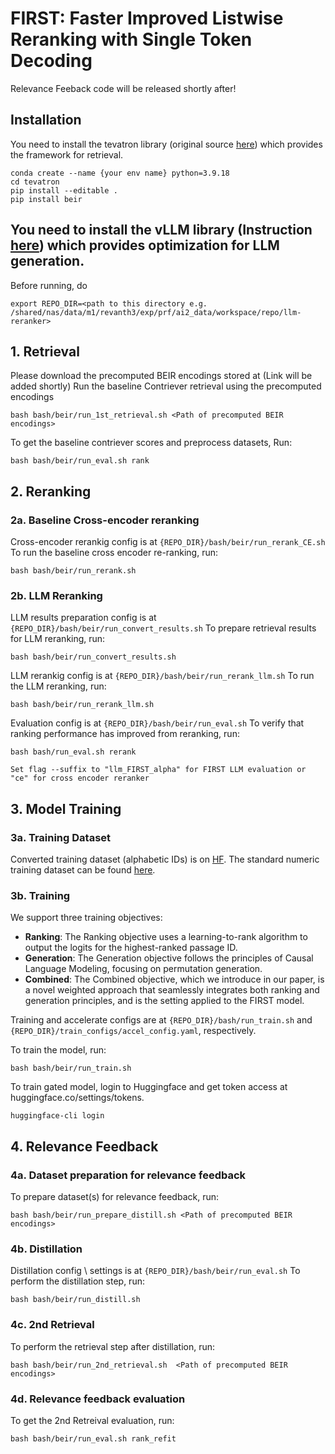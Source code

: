 # FIRST: Faster Improved Listwise Reranking with Single Token Decoding
Relevance Feeback code will be released shortly after!


## Installation
You need to install the tevatron library (original source [here](https://github.com/texttron/tevatron)) which provides the framework for retrieval.

```
conda create --name {your env name} python=3.9.18
cd tevatron
pip install --editable .
pip install beir
```
## You need to install the vLLM library (Instruction [here](https://docs.vllm.ai/en/latest/getting_started/installation.html)) which provides optimization for LLM generation.

Before running, do
```
export REPO_DIR=<path to this directory e.g. /shared/nas/data/m1/revanth3/exp/prf/ai2_data/workspace/repo/llm-reranker>
```

## 1. Retrieval
Please download the precomputed BEIR encodings stored at (Link will be added shortly)
Run the baseline Contriever retrieval using the precomputed encodings

```
bash bash/beir/run_1st_retrieval.sh <Path of precomputed BEIR encodings>
```
To get the baseline contriever scores and preprocess datasets, Run:

```
bash bash/beir/run_eval.sh rank
```

## 2. Reranking
### 2a. Baseline Cross-encoder reranking
Cross-encoder rerankig config is at `{REPO_DIR}/bash/beir/run_rerank_CE.sh`
To run the baseline cross encoder re-ranking, run:
```
bash bash/beir/run_rerank.sh
```
### 2b. LLM Reranking
LLM results preparation config is at `{REPO_DIR}/bash/beir/run_convert_results.sh`
To prepare retrieval results for LLM reranking, run:

```
bash bash/beir/run_convert_results.sh
```

LLM rerankig config is at `{REPO_DIR}/bash/beir/run_rerank_llm.sh`
To run the LLM reranking, run:

```
bash bash/beir/run_rerank_llm.sh
```

Evaluation config is at `{REPO_DIR}/bash/beir/run_eval.sh`
To verify that ranking performance has improved from reranking, run:
```
bash bash/run_eval.sh rerank

Set flag --suffix to "llm_FIRST_alpha" for FIRST LLM evaluation or "ce" for cross encoder reranker
```


## 3. Model Training
### 3a. Training Dataset
Converted training dataset (alphabetic IDs) is on [HF](https://huggingface.co/datasets/rryisthebest/rank_zephyr_training_data_alpha). The standard numeric training dataset can be found [here](https://huggingface.co/datasets/castorini/rank_zephyr_training_data).

### 3b. Training
We support three training objectives:

- **Ranking**: The Ranking objective uses a learning-to-rank algorithm to output the logits for the highest-ranked passage ID.
- **Generation**: The Generation objective follows the principles of Causal Language Modeling, focusing on permutation generation.
- **Combined**: The Combined objective, which we introduce in our paper, is a novel weighted approach that seamlessly integrates both ranking and generation principles, and is the setting applied to the FIRST model.


Training and accelerate configs are at `{REPO_DIR}/bash/run_train.sh` and `{REPO_DIR}/train_configs/accel_config.yaml`, respectively.

To train the model, run:
```
bash bash/beir/run_train.sh
```

To train gated model, login to Huggingface and get token access at huggingface.co/settings/tokens.
```
huggingface-cli login
```
## 4. Relevance Feedback
### 4a. Dataset preparation for relevance feedback
To prepare dataset(s) for relevance feedback, run:
```
bash bash/beir/run_prepare_distill.sh <Path of precomputed BEIR encodings>
```
### 4b. Distillation
Distillation config \ settings is at `{REPO_DIR}/bash/beir/run_eval.sh`
To perform the distillation step, run:
```
bash bash/beir/run_distill.sh
```

### 4c. 2nd Retrieval
To perform the retrieval step after distillation, run:
```
bash bash/beir/run_2nd_retrieval.sh  <Path of precomputed BEIR encodings>
```

### 4d. Relevance feedback evaluation
To get the 2nd Retreival evaluation, run:
```
bash bash/beir/run_eval.sh rank_refit
```


